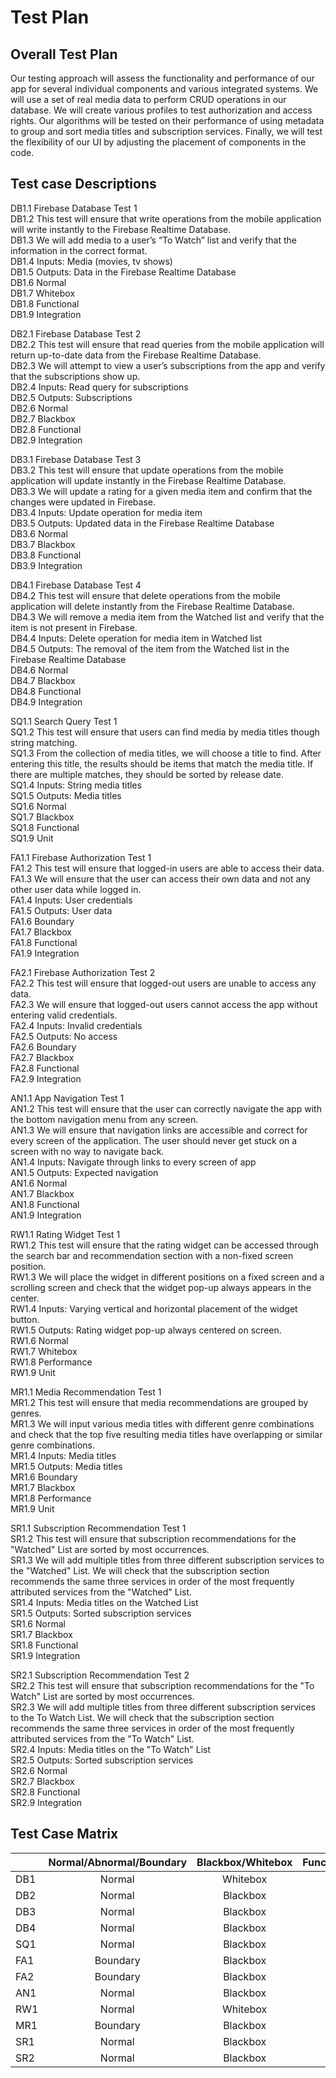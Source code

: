 # Test Plan

## Overall Test Plan

Our testing approach will assess the functionality and performance of our app for several individual components and various integrated systems. We will use a set of real media data to perform CRUD operations in our database. We will create various profiles to test authorization and access rights. Our algorithms will be tested on their performance of using metadata to group and sort media titles and subscription services. Finally, we will test the flexibility of our UI by adjusting the placement of components in the code.

## Test case Descriptions

DB1.1 Firebase Database Test 1  
DB1.2 This test will ensure that write operations from the mobile application will write instantly to the Firebase Realtime Database.  
DB1.3 We will add media to a user’s “To Watch” list and verify that the information in the correct format.  
DB1.4 Inputs: Media (movies, tv shows)  
DB1.5 Outputs: Data in the Firebase Realtime Database  
DB1.6 Normal  
DB1.7 Whitebox  
DB1.8 Functional  
DB1.9 Integration  

DB2.1 Firebase Database Test 2  
DB2.2 This test will ensure that read queries from the mobile application will return up-to-date data from the Firebase Realtime Database.  
DB2.3 We will attempt to view a user’s subscriptions from the app and verify that the subscriptions show up.  
DB2.4 Inputs: Read query for subscriptions  
DB2.5 Outputs: Subscriptions  
DB2.6 Normal  
DB2.7 Blackbox  
DB2.8 Functional  
DB2.9 Integration  

DB3.1 Firebase Database Test 3  
DB3.2 This test will ensure that update operations from the mobile application will update instantly in the Firebase Realtime Database.  
DB3.3 We will update a rating for a given media item and confirm that the changes were updated in Firebase.  
DB3.4 Inputs: Update operation for media item   
DB3.5 Outputs: Updated data in the Firebase Realtime Database  
DB3.6 Normal  
DB3.7 Blackbox  
DB3.8 Functional  
DB3.9 Integration  

DB4.1 Firebase Database Test 4  
DB4.2 This test will ensure that delete operations from the mobile application will delete instantly from the Firebase Realtime Database.  
DB4.3 We will remove a media item from the Watched list and verify that the item is not present in Firebase.  
DB4.4 Inputs: Delete operation for media item in Watched list  
DB4.5 Outputs: The removal of the item from the Watched list in the Firebase Realtime Database  
DB4.6 Normal  
DB4.7 Blackbox  
DB4.8 Functional  
DB4.9 Integration  

SQ1.1 Search Query Test 1  
SQ1.2 This test will ensure that users can find media by media titles though string matching.  
SQ1.3 From the collection of media titles, we will choose a title to find. After entering this title, the results should be items that match the media title. If there are multiple matches, they should be sorted by release date.  
SQ1.4 Inputs: String media titles  
SQ1.5 Outputs: Media titles  
SQ1.6 Normal  
SQ1.7 Blackbox  
SQ1.8 Functional  
SQ1.9 Unit   

FA1.1 Firebase Authorization Test 1  
FA1.2 This test will ensure that logged-in users are able to access their data.  
FA1.3 We will ensure that the user can access their own data and not any other user data while logged in.  
FA1.4 Inputs: User credentials  
FA1.5 Outputs: User data  
FA1.6 Boundary  
FA1.7 Blackbox  
FA1.8 Functional  
FA1.9 Integration  

FA2.1 Firebase Authorization Test 2  
FA2.2 This test will ensure that logged-out users are unable to access any data.  
FA2.3 We will ensure that logged-out users cannot access the app without entering valid credentials.  
FA2.4 Inputs: Invalid credentials  
FA2.5 Outputs: No access  
FA2.6 Boundary  
FA2.7 Blackbox  
FA2.8 Functional  
FA2.9 Integration  

AN1.1 App Navigation Test 1  
AN1.2 This test will ensure that the user can correctly navigate the app with the bottom navigation menu from any screen.  
AN1.3 We will ensure that navigation links are accessible and correct for every screen of the application. The user should never get stuck on a screen with no way to navigate back.  
AN1.4 Inputs: Navigate through links to every screen of app  
AN1.5 Outputs: Expected navigation  
AN1.6 Normal  
AN1.7 Blackbox  
AN1.8 Functional  
AN1.9 Integration  

RW1.1 Rating Widget Test 1  
RW1.2 This test will ensure that the rating widget can be accessed through the search bar and recommendation section with a non-fixed screen position.  
RW1.3 We will place the widget in different positions on a fixed screen and a scrolling screen and check that the widget pop-up always appears in the center.  
RW1.4 Inputs: Varying vertical and horizontal placement of the widget button.  
RW1.5 Outputs: Rating widget pop-up always centered on screen.  
RW1.6 Normal  
RW1.7 Whitebox  
RW1.8 Performance  
RW1.9 Unit  

MR1.1 Media Recommendation Test 1  
MR1.2 This test will ensure that media recommendations are grouped by genres.  
MR1.3 We will input various media titles with different genre combinations and check that the top five resulting media titles have overlapping or similar genre combinations.  
MR1.4 Inputs: Media titles  
MR1.5 Outputs: Media titles  
MR1.6 Boundary  
MR1.7 Blackbox  
MR1.8 Performance  
MR1.9 Unit  

SR1.1 Subscription Recommendation Test 1  
SR1.2 This test will ensure that subscription recommendations for the "Watched" List are sorted by most occurrences.  
SR1.3 We will add multiple titles from three different subscription services to the "Watched" List. We will check that the subscription section recommends the same three services in order of the most frequently attributed services from the "Watched" List.  
SR1.4 Inputs: Media titles on the Watched List  
SR1.5 Outputs: Sorted subscription services  
SR1.6 Normal  
SR1.7 Blackbox  
SR1.8 Functional  
SR1.9 Integration  

SR2.1 Subscription Recommendation Test 2  
SR2.2 This test will ensure that subscription recommendations for the "To Watch" List are sorted by most occurrences.  
SR2.3 We will add multiple titles from three different subscription services to the To Watch List. We will check that the subscription section recommends the same three services in order of the most frequently attributed services from the "To Watch" List.  
SR2.4 Inputs: Media titles on the "To Watch" List  
SR2.5 Outputs: Sorted subscription services  
SR2.6 Normal  
SR2.7 Blackbox  
SR2.8 Functional  
SR2.9 Integration  

## Test Case Matrix

| | Normal/Abnormal/Boundary | Blackbox/Whitebox | Functional/Performance | Unit/Integration |
| :--- | :---: | :---: | :---: | :---: |
| DB1 | Normal | Whitebox | Functional | Integration |
| DB2 | Normal | Blackbox | Functional | Integration |
| DB3 | Normal | Blackbox | Functional | Integration |
| DB4 | Normal | Blackbox | Functional | Integration |
| SQ1 | Normal | Blackbox | Functional | Unit |
| FA1 | Boundary | Blackbox | Functional | Integration |
| FA2 | Boundary | Blackbox | Functional | Integration |
| AN1 | Normal | Blackbox | Functional | Integration |
| RW1 | Normal | Whitebox | Performance | Unit |
| MR1 | Boundary | Blackbox | Performance | Unit |
| SR1 | Normal | Blackbox | Functional | Integration |
| SR2 | Normal | Blackbox | Functional | Integration |

